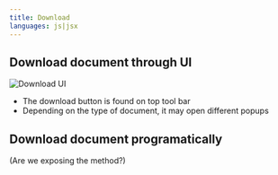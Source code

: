 ```yaml
---
title: Download
languages: js|jsx
---
```


## Download document through UI

![Download UI](../../../static/webviewer-download-button.png)

- The download button is found on top tool bar
- Depending on the type of document, it may open different popups

## Download document programatically

(Are we exposing the method?)